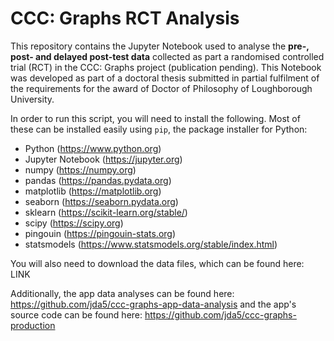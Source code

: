 # CCC: Graphs RCT Analysis

This repository contains the Jupyter Notebook used to analyse the **pre-, post- and delayed post-test data** collected as part a randomised controlled trial (RCT) in the CCC: Graphs project (publication pending). This Notebook was developed as part of a doctoral thesis submitted in partial fulfilment of the requirements for the award of Doctor of Philosophy of Loughborough University.

In order to run this script, you will need to install the following. Most of these can be installed easily using `pip`, the package installer for Python:

* Python (https://www.python.org)
* Jupyter Notebook (https://jupyter.org)
* numpy (https://numpy.org)
* pandas (https://pandas.pydata.org)
* matplotlib (https://matplotlib.org)
* seaborn (https://seaborn.pydata.org)
* sklearn (https://scikit-learn.org/stable/)
* scipy (https://scipy.org)
* pingouin (https://pingouin-stats.org)
* statsmodels (https://www.statsmodels.org/stable/index.html)

You will also need to download the data files, which can be found here: LINK

Additionally, the app data analyses can be found here: https://github.com/jda5/ccc-graphs-app-data-analysis and the app's source code can be found here: https://github.com/jda5/ccc-graphs-production
